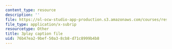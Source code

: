 ```yaml
---
content_type: resource
description: ''
file: https://ol-ocw-studio-app-production.s3.amazonaws.com/courses/res-6-008-digital-signal-processing-spring-2011/76b47ea29bef50a38cb8d71c8999b4b8_rF5sEfhttwo.vtt
file_type: application/x-subrip
resourcetype: Other
title: 3play caption file
uid: 76b47ea2-9bef-50a3-8cb8-d71c8999b4b8
---
```

